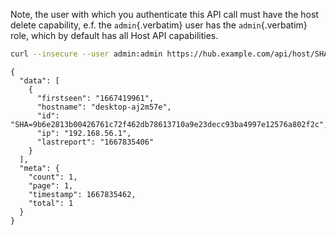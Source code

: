 Note, the user with which you authenticate this API call must have the
host delete capability, e.f. the `admin`{.verbatim} user has the
`admin`{.verbatim} role, which by default has all Host API capabilities.

``` {.bash org-language="sh" results="output" exports="both" dir="/ssh:hub|sudo:hub:"}
curl --insecure --user admin:admin https://hub.example.com/api/host/SHA=9b6e2813b00426761c72f462db78613710a9e23decc93ba4997e12576a802f2c
```

``` example
{
  "data": [
    {
      "firstseen": "1667419961",
      "hostname": "desktop-aj2m57e",
      "id": "SHA=9b6e2813b00426761c72f462db78613710a9e23decc93ba4997e12576a802f2c",
      "ip": "192.168.56.1",
      "lastreport": "1667835406"
    }
  ],
  "meta": {
    "count": 1,
    "page": 1,
    "timestamp": 1667835462,
    "total": 1
  }
}
```
